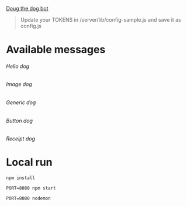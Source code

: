 
[Doug the dog bot](https://www.facebook.com/dougthedogbot/)

> Update your TOKENS in /server/lib/config-sample.js and save it as config.js

# Available messages

###### Hello dog
###### Image dog
###### Generic dog
###### Button dog
###### Receipt dog

# Local run
```
npm install
```
```
PORT=8080 npm start
```
```
PORT=8080 nodemon
```
